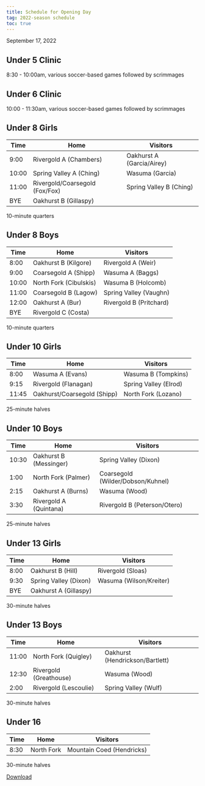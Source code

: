 ```yaml
---
title: Schedule for Opening Day
tag: 2022-season schedule
toc: true
---
```


September 17, 2022


## Under 5 Clinic

8:30 - 10:00am, various soccer-based games followed by scrimmages


## Under 6 Clinic

10:00 - 11:30am, various soccer-based games followed by scrimmages


## Under 8 Girls

| Time  | Home                          | Visitors
|-------|-------------------------------|-----------------------------
| 9:00  | Rivergold A (Chambers)        | Oakhurst A (Garcia/Airey)
| 10:00 | Spring Valley A (Ching)       | Wasuma (Garcia)
| 11:00 | Rivergold/Coarsegold (Fox/Fox)| Spring Valley B (Ching)
| BYE   | Oakhurst B (Gillaspy)         |

10-minute quarters


## Under 8 Boys

| Time  | Home                          | Visitors
|-------|-------------------------------|-----------------------------
| 8:00  | Oakhurst B (Kilgore)          | Rivergold A (Weir)
| 9:00  | Coarsegold A (Shipp)          | Wasuma A (Baggs)
| 10:00 | North Fork (Cibulskis)        | Wasuma B (Holcomb)
| 11:00 | Coarsegold B (Lagow)          | Spring Valley (Vaughn)
| 12:00 | Oakhurst A (Bur)              | Rivergold B (Pritchard)
| BYE   | Rivergold C (Costa)           |

10-minute quarters


## Under 10 Girls

| Time  | Home                          | Visitors
|-------|-------------------------------|-----------------------------
| 8:00  | Wasuma A (Evans)              | Wasuma B (Tompkins)
| 9:15  | Rivergold (Flanagan)          | Spring Valley (Elrod)
| 11:45 | Oakhurst/Coarsegold (Shipp)   | North Fork (Lozano)

25-minute halves


## Under 10 Boys

| Time  | Home                          | Visitors
|-------|-------------------------------|-----------------------------
| 10:30 | Oakhurst B (Messinger)        | Spring Valley (Dixon)
| 1:00  | North Fork (Palmer)           | Coarsegold (Wilder/Dobson/Kuhnel)
| 2:15  | Oakhurst A (Burns)            | Wasuma (Wood)
| 3:30  | Rivergold A (Quintana)        | Rivergold B (Peterson/Otero)

25-minute halves


## Under 13 Girls

| Time  | Home                          | Visitors
|-------|-------------------------------|-----------------------------
| 8:00  | Oakhurst B (Hill)             | Rivergold (Sloas)
| 9:30  | Spring Valley (Dixon)         | Wasuma (Wilson/Kreiter)
| BYE   | Oakhurst A (Gillaspy)

30-minute halves


## Under 13 Boys

| Time  | Home                          | Visitors
|-------|-------------------------------|-----------------------------
| 11:00 | North Fork (Quigley)          | Oakhurst (Hendrickson/Bartlett)
| 12:30 | Rivergold (Greathouse)        | Wasuma (Wood)
| 2:00  | Rivergold (Lescoulie)         | Spring Valley (Wulf)

30-minute halves


## Under 16

| Time  | Home                          | Visitors
|-------|-------------------------------|-----------------------------
| 8:30  | North Fork                    | Mountain Coed (Hendricks)

30-minute halves


[Download](/schedules/2022/MAYSL-2022-09-17.pdf)
